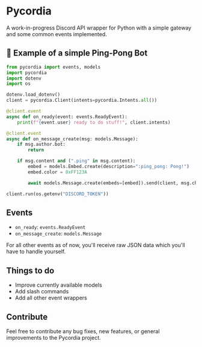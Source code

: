 # Pycordia

A work-in-progress Discord API wrapper for Python with a simple gateway and some common events implemented.

## :ping_pong: Example of a simple Ping-Pong Bot

```py
from pycordia import events, models
import pycordia
import dotenv
import os

dotenv.load_dotenv()
client = pycordia.Client(intents=pycordia.Intents.all())

@client.event
async def on_ready(event: events.ReadyEvent):
    print(f"{event.user} ready to do stuff!", client.intents)

@client.event
async def on_message_create(msg: models.Message):
    if msg.author.bot:
        return

    if msg.content and (".ping" in msg.content):
        embed = models.Embed.create(description=":ping_pong: Pong!")
        embed.color = 0xFF123A

        await models.Message.create(embeds=[embed]).send(client, msg.channel_id)

client.run(os.getenv("DISCORD_TOKEN"))
```

## Events

- `on_ready`: `events.ReadyEvent`
- `on_message_create`: `models.Message`

For all other events as of now, you'll receive raw JSON data which you'll have to handle yourself.

## Things to do

- Improve currently available models
- Add slash commands
- Add all other event wrappers

## Contribute

Feel free to contribute any bug fixes, new features, or general improvements to the Pycordia project.

